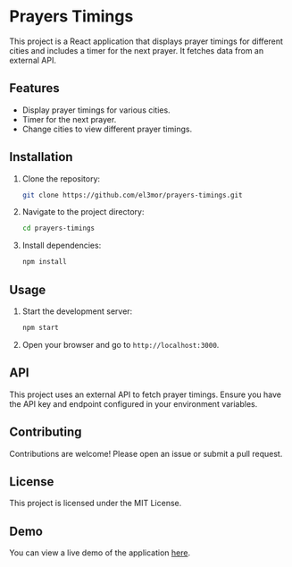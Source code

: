 # Prayers Timings

This project is a React application that displays prayer timings for different cities and includes a timer for the next prayer. It fetches data from an external API.

## Features

- Display prayer timings for various cities.
- Timer for the next prayer.
- Change cities to view different prayer timings.

## Installation

1. Clone the repository:
    ```bash
    git clone https://github.com/el3mor/prayers-timings.git
    ```
2. Navigate to the project directory:
    ```bash
    cd prayers-timings
    ```
3. Install dependencies:
    ```bash
    npm install
    ```

## Usage

1. Start the development server:
    ```bash
    npm start
    ```
2. Open your browser and go to `http://localhost:3000`.

## API

This project uses an external API to fetch prayer timings. Ensure you have the API key and endpoint configured in your environment variables.

## Contributing

Contributions are welcome! Please open an issue or submit a pull request.

## License

This project is licensed under the MIT License.

## Demo

You can view a live demo of the application [here](https://grand-kitten-e915c6.netlify.app/).
